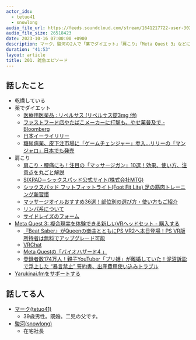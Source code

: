 ```yaml
---
actor_ids:
  - tetuo41
  - snowlong
audio_file_url: https://feeds.soundcloud.com/stream/1641217722-user-302747142-yarukinai-201-2023_10_16.mp3
audio_file_size: 26518423
date: 2023-10-16 07:00:00 +0900
description: マーク、駿河の2人で「薬でダイエット」「肩こり」「Meta Quest 3」などについて話しました。
duration: "41:53"
layout: article
title: 201. 雑魚エピソード
---
```


## 話したこと
- 乾燥している
- 薬でダイエット
  - [医療用医薬品 : リベルサス (リベルサス錠3mg 他)](https://www.kegg.jp/medicus-bin/japic_med?japic_code=00068883)
  - [ファストフード店やたばこメーカーに打撃も、やせ薬普及で - Bloomberg](https://www.bloomberg.co.jp/news/articles/2023-10-04/S1ZI2GT0AFB401)
  - [日本イーライリリー](https://www.lilly.co.jp/)
  - [糖尿病薬、皮下注市場に「ゲームチェンジャー」参入…リリーの「マンジャロ」日本でも発売](https://answers.ten-navi.com/pharmanews/25522/)
- 肩こり
  - [肩こり・腰痛にも！注目の「マッサージガン」10選！効果、使い方、注意点を丸ごと解説](https://diamond.jp/articles/-/324947)
  - [SIXPAD－シックスパッド公式サイト(株式会社MTG)](https://www.mtgec.jp/wellness/sixpad/)
  - [シックスパッド フットフィットライト(Foot Fit Lite) 足の筋肉トレーニング新習慣](https://www.mtgec.jp/wellness/sixpad/products/footfitlite/)
  - [マッサージオイルおすすめ36選！部位別の選び方・使い方もご紹介](https://kinarino.jp/cat5/40297)
  - [リンパ系について](http://www.lymphangioma.net/doc1_2.html)
  - [サイドレイズのフォーム](https://www.dnszone.jp/magazine/2013/14573/)
- [Meta Quest 3: 複合現実を体験できる新しいVRヘッドセット - 購入する](https://www.meta.com/jp/quest/quest-3/)
  - [『Beat Saber』がQueenの楽曲とともにPS VR2へ本日登場！PS VR版所持者は無料でアップグレード可能](https://jp.ign.com/beat-saber/68016/news/beat-saberqueenps-vr2ps-vr)
  - [VRChat](https://hello.vrchat.com/)
  - [Meta Questの「バイオハザード4 」](https://www.meta.com/ja-jp/experiences/2637179839719680/?item_id=2637179839719680&r=1)
  - [登録者数174万人！親子YouTuber「プリ姫」が離婚していた！泥沼訴訟で浮上した “暴言禁止” 誓約書、出産費用使い込みトラブル](https://smart-flash.jp/entame/186750/)
- [Yarukinai.fmをサポートする](https://note.com/tetuo41/circle)

## 話してる人
- [マーク(tetuo41)](https://twitter.com/tetuo41)
  - 39歳男性。既婚。二児の父です。
- [駿河(snowlong)](https://twitter.com/_snowlong)
  - 在宅社長
